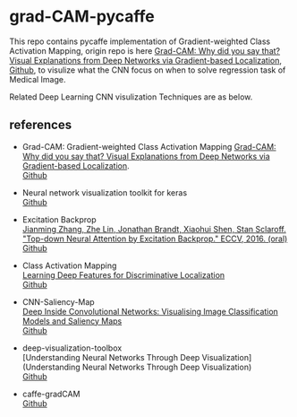 # grad-CAM-pycaffe
This repo contains pycaffe implementation of Gradient-weighted Class Activation Mapping, origin repo is here [Grad-CAM: Why did you say that? Visual Explanations from Deep Networks via Gradient-based Localization](https://arxiv.org/abs/1610.02391), [Github](https://github.com/ramprs/grad-cam), 
to visulize what the CNN focus on when to solve regression task of Medical Image.


Related Deep Learning CNN visulization Techniques are as below.

## references

* Grad-CAM: Gradient-weighted Class Activation Mapping
[Grad-CAM: Why did you say that? Visual Explanations from Deep Networks via Gradient-based Localization](https://arxiv.org/abs/1610.02391).     
[Github](https://github.com/ramprs/grad-cam)

* Neural network visualization toolkit for keras    
[Github](https://github.com/raghakot/keras-vis)

* Excitation Backprop   
[Jianming Zhang, Zhe Lin, Jonathan Brandt, Xiaohui Shen, Stan Sclaroff. "Top-down Neural Attention by Excitation Backprop." ECCV, 2016. (oral)](http://cs-people.bu.edu/jmzhang/excitationbp.html)  
[Github](https://github.com/jimmie33/Caffe-ExcitationBP)

* Class Activation Mapping  
[Learning Deep Features for Discriminative Localization](https://arxiv.org/abs/1512.04150)  
[Github](https://github.com/metalbubble/CAM)

* CNN-Saliency-Map  
[Deep Inside Convolutional Networks: Visualising Image Classification Models and Saliency Maps](https://arxiv.org/abs/1312.6034)    
[Github](https://github.com/sukritshankar/CNN-Saliency-Map) 

* deep-visualization-toolbox    
[Understanding Neural Networks Through Deep Visualization](Understanding Neural Networks Through Deep Visualization)    
[Github](https://github.com/yosinski/deep-visualization-toolbox)    

* caffe-gradCAM     
[Github](https://github.com/gautamMalu/caffe-gradCAM)
